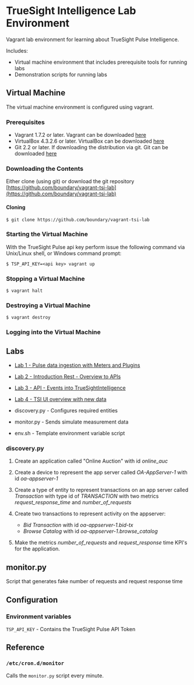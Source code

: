 # TrueSight Intelligence Lab Environment

Vagrant lab environment for learning about TrueSight Pulse Intelligence.

Includes:
- Virtual machine environment that includes prerequisite tools for running labs
- Demonstration scripts for running labs

## Virtual Machine

The virtual machine environment is configured using vagrant.

### Prerequisites

- Vagrant 1.7.2 or later. Vagrant can be downloaded [here](https://www.vagrantup.com/downloads.html)
- VirtualBox 4.3.2.6 or later. VirtualBox can be downloaded [here](https://www.virtualbox.org/wiki/Downloads)
- Git 2.2 or later. If downloading the distribution via git. Git can be downloaded [here](http://git-scm.com/download)

### Downloading the Contents

Either clone (using git) or download the git repository [https://github.com/boundary/vagrant-tsi-lab](https://github.com/boundary/vagrant-tsi-lab)

#### Cloning

```
$ git clone https://github.com/boundary/vagrant-tsi-lab
```

### Starting the Virtual Machine

With the TrueSight Pulse api key perform issue the following command via Unix/Linux shell, or Windows command prompt:

```
$ TSP_API_KEY=<api key> vagrant up
```

### Stopping a Virtual Machine

```
$ vagrant halt
```

### Destroying a Virtual Machine

```
$ vagrant destroy
```

### Logging into the Virtual Machine



## Labs

- [Lab 1 - Pulse data ingestion with Meters and Plugins](lab1.md)

- [Lab 2 - Introduction Rest - Overview to APIs](lab2.md)

- [Lab 3 - API - Events into TrueSightIntelligence](lab3.md)

- [Lab 4 - TSI UI overview with new data](lab4.md)


- discovery.py - Configures required entities
- monitor.py - Sends simulate measurement data
- env.sh - Template environment variable script


### discovery.py

1. Create an application called "Online Auction" with id _online\_auc_

2. Create a device to represent the app server called _OA-AppServer-1_ with id _oa-appserver-1_

3. Create a type of entity to represent transactions on an app server called _Transaction_ with
type id of _TRANSACTION_ with two metrics _request\_response\_time_ and _number\_of\_requests_

4. Create two transactions to represent activity on the appserver:
   -  _Bid Transaction_ with id _oa-appserver-1.bid-tx_
   -  _Browse Catalog_ with id _oa-appserver-1.browse\_catalog_

5. Make the metrics _number\_of\_requests_ and _request\_response_ time KPI's for the application.

## monitor.py

Script that generates fake number of requests and request response time

## Configuration

### Environment variables

`TSP_API_KEY` - Contains the TrueSight Pulse API Token

## Reference

### `/etc/cron.d/monitor`

Calls the `monitor.py` script every minute.


